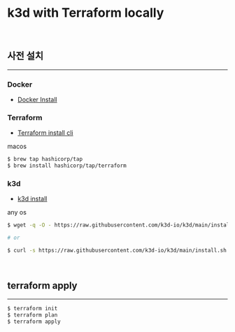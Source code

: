 # k3d with Terraform locally

<br>

## 사전 설치

---

### Docker

* [Docker Install](https://docs.docker.com/engine/install/)

### Terraform
* [Terraform install cli](https://developer.hashicorp.com/terraform/tutorials/aws-get-started/install-cli)

macos
```bash
$ brew tap hashicorp/tap
$ brew install hashicorp/tap/terraform
```

### k3d

* [k3d install](https://k3d.io/stable/#installation)

any os
```bash
$ wget -q -O - https://raw.githubusercontent.com/k3d-io/k3d/main/install.sh | bash

# or

$ curl -s https://raw.githubusercontent.com/k3d-io/k3d/main/install.sh | bash
```

<br>

## terraform apply

---

```bash
$ terraform init
$ terraform plan
$ terraform apply
```

